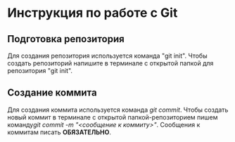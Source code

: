 # Инструкция по работе с Git

## Подготовка репозитория
Для создания репозитория используется команда "git init". Чтобы создать репозиторий напишите в терминале с открытой папкой для репозитория "git init". 

## Создание коммита
Для создания коммита используется команда *git commit*. Чтобы создать новый коммит в терминале с открытой папкой-репозиторием пишем команду*git commit -m "<сообщение к коммиту>"*. Сообщения к коммитам писать **ОБЯЗАТЕЛЬНО**.
